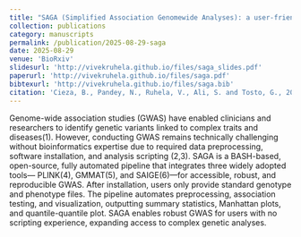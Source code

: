 ```yaml
---
title: "SAGA (Simplified Association Genomewide Analyses): a user-friendly Pipeline to Democratize Genome-Wide Association Studies"
collection: publications
category: manuscripts
permalink: /publication/2025-08-29-saga
date: 2025-08-29
venue: 'BioRxiv'
slidesurl: 'http://vivekruhela.github.io/files/saga_slides.pdf'
paperurl: 'http://vivekruhela.github.io/files/saga.pdf'
bibtexurl: 'http://vivekruhela.github.io/files/saga.bib'
citation: 'Cieza, B., Pandey, N., Ruhela, V., Ali, S. and Tosto, G., 2025. SAGA (Simplified Association Genomewide Analyses): a user-friendly Pipeline to Democratize Genome-Wide Association Studies. bioRxiv, pp.2025-08.'
---
```


Genome-wide association studies (GWAS) have enabled clinicians and researchers to identify genetic variants linked to complex traits and diseases(1). However, conducting GWAS remains technically challenging without bioinformatics expertise due to required data preprocessing, software installation, and analysis scripting (2,3). SAGA is a BASH-based, open-source, fully automated pipeline that integrates three widely adopted tools— PLINK(4), GMMAT(5), and SAIGE(6)—for accessible, robust, and reproducible GWAS. After installation, users only provide standard genotype and phenotype files. The pipeline automates preprocessing, association testing, and visualization, outputting summary statistics, Manhattan plots, and quantile-quantile plot. SAGA enables robust GWAS for users with no scripting experience, expanding access to complex genetic analyses.
